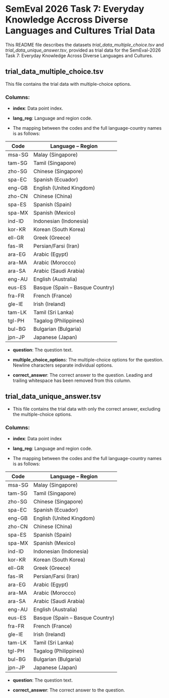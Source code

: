 # SemEval 2026 Task 7: Everyday Knowledge Accross Diverse Languages and Cultures Trial Data



This README file describes the datasets *trial_data_multiple_choice.tsv* and *trial_data_unique_answer.tsv*, 
provided as trial data for the SemEval-2026 Task 7: Everyday Knowledge Across Diverse Languages and Cultures.



## trial_data_multiple_choice.tsv

This file contains the trial data with multiple-choice options.

### Columns:

- **index**: Data point index.

- **lang_reg**: Language and region code.

- The mapping between the codes and the full language-country names is as follows:

| Code   | Language – Region            |
|--------|------------------------------|
| msa-SG | Malay (Singapore)            |
| tam-SG | Tamil (Singapore)            |
| zho-SG | Chinese (Singapore)          |
| spa-EC | Spanish (Ecuador)            |
| eng-GB | English (United Kingdom)     |
| zho-CN | Chinese (China)              |
| spa-ES | Spanish (Spain)              |
| spa-MX | Spanish (Mexico)             |
| ind-ID | Indonesian (Indonesia)       |
| kor-KR | Korean (South Korea)         |
| ell-GR | Greek (Greece)               |
| fas-IR | Persian/Farsi (Iran)         |
| ara-EG | Arabic (Egypt)               |
| ara-MA | Arabic (Morocco)             |
| ara-SA | Arabic (Saudi Arabia)        |
| eng-AU | English (Australia)          |
| eus-ES | Basque (Spain – Basque Country) |
| fra-FR | French (France)              |
| gle-IE | Irish (Ireland)              |
| tam-LK | Tamil (Sri Lanka)            |
| tgl-PH | Tagalog (Philippines)        |
| bul-BG | Bulgarian (Bulgaria)         |
| jpn-JP | Japanese (Japan)             |

- **question**: The question text.

- **multiple_choice_option**s: The multiple-choice options for the question. Newline characters separate individual options. 

- **correct_answer**: The correct answer to the question. Leading and trailing whitespace has been removed from this column.


 ## trial_data_unique_answer.tsv

- This file contains the trial data with only the correct answer, excluding the multiple-choice options.

### Columns:

- **index**: Data point index

- **lang_reg**: Language and region code.

- The mapping between the codes and the full language-country names is as follows:

| Code   | Language – Region               |
|--------|---------------------------------|
| msa-SG | Malay (Singapore)               |
| tam-SG | Tamil (Singapore)               |
| zho-SG | Chinese (Singapore)             |
| spa-EC | Spanish (Ecuador)               |
| eng-GB | English (United Kingdom)        |
| zho-CN | Chinese (China)                 |
| spa-ES | Spanish (Spain)                 |
| spa-MX | Spanish (Mexico)                |
| ind-ID | Indonesian (Indonesia)          |
| kor-KR | Korean (South Korea)            |
| ell-GR | Greek (Greece)                  |
| fas-IR | Persian/Farsi (Iran)            |
| ara-EG | Arabic (Egypt)                  |
| ara-MA | Arabic (Morocco)                |
| ara-SA | Arabic (Saudi Arabia)           |
| eng-AU | English (Australia)             |
| eus-ES | Basque (Spain – Basque Country) |
| fra-FR | French (France)                 |
| gle-IE | Irish (Ireland)                 |
| tam-LK | Tamil (Sri Lanka)               |
| tgl-PH | Tagalog (Philippines)           |
| bul-BG | Bulgarian (Bulgaria)            |
| jpn-JP | Japanese (Japan)                |

- **question**: The question text.

- **correct_answer**: The correct answer to the question.
